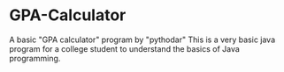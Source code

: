 # GPA-Calculator
A basic "GPA calculator" program by "pythodar"
This is a very basic java program for a college student to understand the basics of Java programming.
